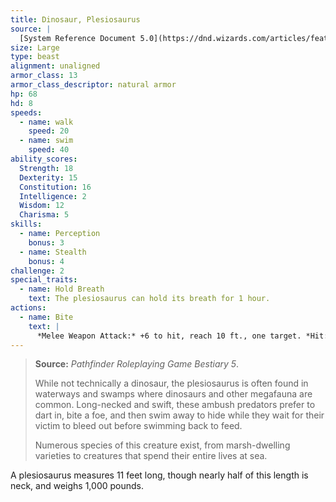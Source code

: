 ```yaml
---
title: Dinosaur, Plesiosaurus
source: |
  [System Reference Document 5.0](https://dnd.wizards.com/articles/features/systems-reference-document-srd)
size: Large
type: beast
alignment: unaligned
armor_class: 13
armor_class_descriptor: natural armor
hp: 68
hd: 8
speeds:
  - name: walk
    speed: 20
  - name: swim
    speed: 40
ability_scores:
  Strength: 18
  Dexterity: 15
  Constitution: 16
  Intelligence: 2
  Wisdom: 12
  Charisma: 5
skills:
  - name: Perception
    bonus: 3
  - name: Stealth
    bonus: 4
challenge: 2
special_traits:
  - name: Hold Breath
    text: The plesiosaurus can hold its breath for 1 hour.
actions:
  - name: Bite
    text: |
      *Melee Weapon Attack:* +6 to hit, reach 10 ft., one target. *Hit:* 14 (3d6 + 4) piercing damage.
---
```


> **Source:** *Pathfinder Roleplaying Game Bestiary 5*.
>
> While not technically a dinosaur, the plesiosaurus is often found in waterways and swamps where dinosaurs and other megafauna are common. Long-necked and swift, these ambush predators prefer to dart in, bite a foe, and then swim away to hide while they wait for their victim to bleed out before swimming back to feed.
>
> Numerous species of this creature exist, from marsh-dwelling varieties to creatures that spend their entire lives at sea.

A plesiosaurus measures 11 feet long, though nearly half of this length is neck, and weighs 1,000 pounds.
